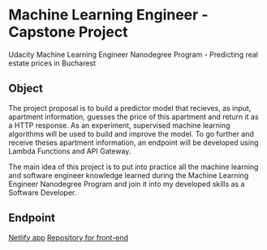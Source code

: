 # Machine Learning Engineer - Capstone Project
Udacity Machine Learning Engineer Nanodegree Program - Predicting real estate prices in Bucharest

## Object
The project proposal is to build a predictor model that recieves, as input, apartment information, guesses the price of this apartment and return it as a HTTP response. As an experiment, supervised machine learning algorithms will be used to build and improve the model. To go further and receive theses apartment information, an endpoint will be developed using Lambda Functions and API Gateway.

The main idea of this project is to put into practice all the machine learning and software engineer knowledge learned during the Machine Learning Engineer Nanodegree Program and join it into my developed skills as a Software Developer.


## Endpoint
[Netlify app](https://quizzical-brattain-4ffddb.netlify.app/)
[Repository for front-end](https://github.com/AdrianCiubotaru/real-estate-front-end)